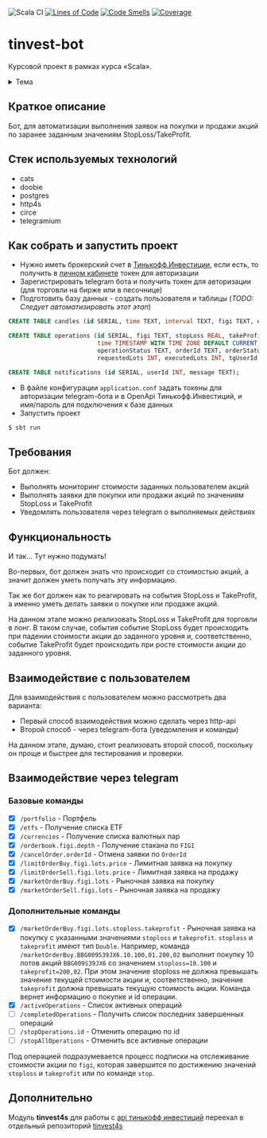 ![Scala CI](https://github.com/a-khakimov/tinvest-bot/workflows/Scala%20CI/badge.svg?branch=main)
[![Lines of Code](https://sonarcloud.io/api/project_badges/measure?project=a-khakimov_tinvest-bot&metric=ncloc)](https://sonarcloud.io/dashboard?id=a-khakimov_tinvest-bot)
[![Code Smells](https://sonarcloud.io/api/project_badges/measure?project=a-khakimov_tinvest-bot&metric=code_smells)](https://sonarcloud.io/dashboard?id=a-khakimov_tinvest-bot)
[![Coverage](https://sonarcloud.io/api/project_badges/measure?project=a-khakimov_tinvest-bot&metric=coverage)](https://sonarcloud.io/dashboard?id=a-khakimov_tinvest-bot)

# tinvest-bot

Курсовой проект в рамках курса «Scala».

<details>
<summary>Тема</summary>
  
```
StopLoss, TakeProfit для инвестиций
 - Предполагает погружение в предметную область
 - Нужно иметь брокерский счет в Тинькофф.Инвестиции (или завести счет там)
 - Разработка алгоритма StopLoss/TakeProfit
 - Интеграция с OpenApi Тинькофф.Инвестиции (https://tinkoffcreditsystems.github.io/invest-openapi/)
 - Уведомление пользователей через telegram
```
</details>

## Краткое описание

Бот, для автоматизации выполнения заявок на покупки и продажи акций по заранее заданным значениям StopLoss/TakeProfit.

## Стек используемых технологий

* cats
* doobie
* postgres
* http4s
* circe
* telegramium

## Как собрать и запустить проект

* Нужно иметь брокерский счет в [Тинькофф.Инвестиции](https://www.tinkoff.ru/invest/), если есть, то получить в [личном кабинете](https://www.tinkoff.ru/invest/) токен для авторизации 
* Зарегистрировать telegram бота и получить токен для авторизации (для торговли на бирже или в песочнице)
* Подготовить базу данных - создать пользователя и таблицы (*TODO: Следует автоматизировать этот этап*)

```sql
CREATE TABLE candles (id SERIAL, time TEXT, interval TEXT, figi TEXT, open REAL, close REAL, hight REAL, low REAL, volume REAL);

CREATE TABLE operations (id SERIAL, figi TEXT, stopLoss REAL, takeProfit REAL,
                         time TIMESTAMP WITH TIME ZONE DEFAULT CURRENT_TIMESTAMP,
                         operationStatus TEXT, orderId TEXT, orderStatus TEXT, orderOperation TEXT,
                         requestedLots INT, executedLots INT, tgUserId bigint);

CREATE TABLE notifications (id SERIAL, userId INT, message TEXT);
```
* В файле конфигурации `application.conf` задать токены для авторизации telegram-бота и в OpenApi Тинькофф.Инвестиций, и имя/пароль для подключения к базе данных
* Запустить проект 
```bash
$ sbt run
```  

## Требования

Бот должен:
* Выполнять мониторинг стоимости заданных пользователем акций
* Выполнять заявки для покупки или продажи акций по значениям StopLoss и TakeProfit
* Уведомлять пользователя через telegram о выполняемых действиях

## Функциональность

И так... Тут нужно подумать!

Во-первых, бот должен знать что происходит со стоимостью акций, а значит должен уметь получать эту информацию.

Так же бот должен как то реагировать на события StopLoss и TakeProfit, а именно уметь делать заявки о покупке или продаже акций.

На данном этапе можно реализовать StopLoss и TakeProfit для торговли в лонг. В таком случае, события событие StopLoss будет происходить при падении стоимости акции до заданного уровня и, соответственно, событие TakeProfit будет происходить при росте стоимости акции до заданного уровня.

## Взаимодействие с пользователем

Для взаимодействия с пользователем можно рассмотреть два варианта:
* Первый способ взаимодействия можно сделать через http-api
* Второй способ - через telegram-бота (уведомления и команды)

На данном этапе, думаю, стоит реализовать второй способ, поскольку он проще и быстрее для тестирования и проверки.

## Взаимодействие через telegram

### Базовые команды

* [x] `/portfolio` - Портфель
* [x] `/etfs` - Получение списка ETF
* [x] `/currencies` - Получение списка валютных пар
* [x] `/orderbook.figi.depth` - Получение стакана по `FIGI`
* [x] `/cancelOrder.orderId` - Отмена заявки по `OrderId`
* [x] `/limitOrderBuy.figi.lots.price` - Лимитная заявка на покупку
* [x] `/limitOrderSell.figi.lots.price` - Лимитная заявка на продажу
* [x] `/marketOrderBuy.figi.lots` - Рыночная заявка на покупку
* [x] `/marketOrderSell.figi.lots` - Рыночная заявка на продажу

### Дополнительные команды

* [x] `/marketOrderBuy.figi.lots.stoploss.takeprofit` - Рыночная заявка на покупку с указанными значениями `stoploss` и `takeprofit`. `stoploss` и `takeprofit` имеют тип `Double`. Например, команда `/marketOrderBuy.BBG009S39JX6.10.100,01.200,02` выполнит покупку 10 лотов акций `BBG009S39JX6` со значением `stoploss=10.100` и `takeprofit=200,02`. При этом значение stoploss не должна превышать значение текущей стоимости акции и, соответственно, значение `takeprofit` должна превышать текущую стоимость акции. Команда вернет информацию о покупке и id операции.   
* [x] `/activeOperations` - Список активных операций
* [ ] `/completedOperations` - Получить список последних завершенных операций
* [ ] `/stopOperations.id` - Отменить операцию по id
* [ ] `/stopAllOperations` - Отменить все активные операции

Под операцией подразумевается процесс подписки на отслеживание стоимости акции по `figi`, которая завершится по достижению значений `stoploss` и `takeprofit` или по команде `stop`.

## Дополнительно

Модуль **tinvest4s** для работы с [api тинькофф инвестиций](https://tinkoffcreditsystems.github.io/invest-openapi/) переехал в отдельный репозиторий [tinvest4s](https://github.com/a-khakimov/tinvest4s)

